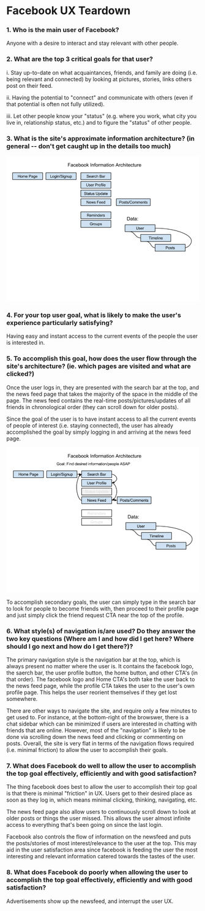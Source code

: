 Facebook UX Teardown
====================

### 1. Who is the main user of Facebook?

Anyone with a desire to interact and stay relevant with other people.

### 2. What are the top 3 critical goals for that user?

i. Stay up-to-date on what acquaintances, friends, and family are doing (i.e. being relevant and connected) by looking at pictures, stories, links others post on their feed.

ii. Having the potential to "connect" and communicate with others (even if that potential is often not fully utilized).

iii. Let other people know your "status" (e.g. where you work, what city you live in, relationship status, etc.) and to figure the "status" of other people.

### 3. What is the site's approximate information architecture? (in general -- don't get caught up in the details too much)

![alt text](https://github.com/strychemi/facebook_teardown/blob/master/pictures/FB_IA.png)

### 4. For your top user goal, what is likely to make the user's experience particularly satisfying?

Having easy and instant access to the current events of the people the user is interested in.

### 5. To accomplish this goal, how does the user flow through the site's architecture? (ie. which pages are visited and what are clicked?)

Once the user logs in, they are presented with the search bar at the top, and the news feed page that takes the majority of the space in the middle of the page. The news feed contains the real-time posts/pictures/updates of all friends in chronological order (they can scroll down for older posts).

Since the goal of the user is to have instant access to all the current events of people of interest (i.e. staying connected), the user has already accomplished the goal by simply logging in and arriving at the news feed page.

![alt text](https://github.com/strychemi/facebook_teardown/blob/master/pictures/FB_navflow.png)

To accomplish secondary goals, the user can simply type in the search bar to look for people to become friends with, then proceed to their profile page and just simply click the friend request CTA near the top of the profile.

### 6. What style(s) of navigation is/are used? Do they answer the two key questions (Where am I and how did I get here? Where should I go next and how do I get there?)?

The primary navigation style is the navigation bar at the top, which is always present no matter where the user is. It contains the facebook logo, the saerch bar, the user profile button, the home button, and other CTA's (in that order). The facebook logo and Home CTA's both take the user back to the news feed page, while the profile CTA takes the user to the user's own profile page. This helps the user reorient themselves if they get lost somewhere.

There are other ways to navigate the site, and require only a few minutes to get used to. For instance, at the bottom-right of the browswer, there is a chat sidebar which can be minimized if users are interested in chatting with friends that are online. However, most of the "navigation" is likely to be done via scrolling down the news feed and clicking or commenting on posts. Overall, the site is very flat in terms of the navigation flows required (i.e. minimal friction) to allow the user to accomplish their goals.


### 7. What does Facebook do well to allow the user to accomplish the top goal effectively, efficiently and with good satisfaction?

The thing facebook does best to allow the user to accomplish their top goal is that there is minimal "friction" in UX. Users get to their desired place as soon as they log in, which means minimal clicking, thinking, navigating, etc.

The news feed page also allow users to continuously scroll down to look at older posts or things the user missed. This allows the user almost infinite access to everything that's been going on since the last login.

Facebook also controls the flow of information on the newsfeed and puts the posts/stories of most interest/relevance to the user at the top. This may aid in the user satisfaction area since facebook is feeding the user the most interesting and relevant information catered towards the tastes of the user.

### 8. What does Facebook do poorly when allowing the user to accomplish the top goal effectively, efficiently and with good satisfaction?

Advertisements show up the newsfeed, and interrupt the user UX.